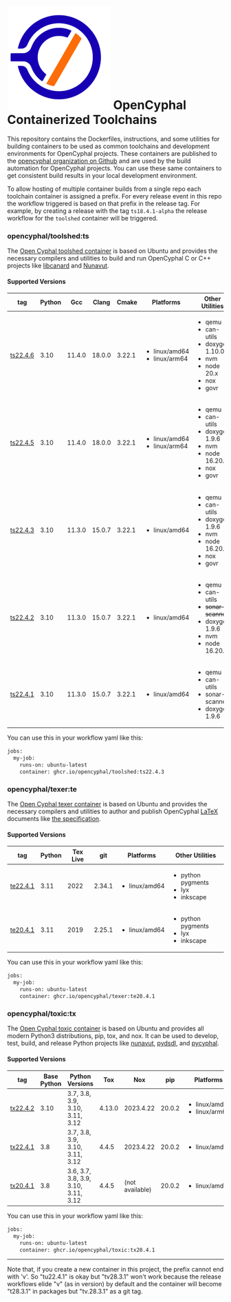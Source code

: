 ![OpenCyphal](opencyphal_logo.svg) OpenCyphal Containerized Toolchains
===================

This repository contains the Dockerfiles, instructions, and some utilities for
building containers to be used as common toolchains and development environments
for OpenCyphal projects. These containers are published to the [opencyphal
organization on Github](https://github.com/orgs/OpenCyphal/packages) and are used
by the build automation for OpenCyphal projects. You can use these same
containers to get consistent build results in your local development environment.

To allow hosting of multiple container builds from a single repo each toolchain container
is assigned a prefix. For every release event in this repo the workflow triggered is based
on that prefix in the release tag. For example, by creating a release with the tag `ts18.4.1-alpha`
the release workflow for the `toolshed` container will be triggered.

### opencyphal/toolshed:ts

The [Open Cyphal toolshed
container](https://github.com/OpenCyphal/docker_toolchains/pkgs/container/toolshed)
is based on Ubuntu and provides the necessary compilers and utilities to build and run OpenCyphal C or C++ projects
like [libcanard](https://github.com/OpenCyphal/libcanard) and
[Nunavut](https://github.com/OpenCyphal/nunavut).

#### Supported Versions

| tag      | Python | Gcc | Clang | Cmake | Platforms | Other Utilities |
|----------|--------|-----|-------|-------|-----------|-----------------|
| [ts22.4.6](https://github.com/OpenCyphal/docker_toolchains/pkgs/container/toolshed) | 3.10 | 11.4.0 | 18.0.0 | 3.22.1 | <ul><li>linux/amd64</li><li>linux/arm64</li></ul> | <ul><li>qemu</li><li>can-utils</li><li>doxygen 1.10.0</li><li>nvm</li><li>node 20.x</li><li>nox</li><li>govr</li></ul>
| [ts22.4.5](https://github.com/OpenCyphal/docker_toolchains/pkgs/container/toolshed) | 3.10 | 11.4.0 | 18.0.0 | 3.22.1 | <ul><li>linux/amd64</li><li>linux/arm64</li></ul> | <ul><li>qemu</li><li>can-utils</li><li>doxygen 1.9.6</li><li>nvm</li><li>node 16.20.0</li><li>nox</li><li>govr</li></ul>
| [ts22.4.3](https://github.com/OpenCyphal/docker_toolchains/pkgs/container/toolshed) | 3.10 | 11.3.0 | 15.0.7 | 3.22.1 | <ul><li>linux/amd64</li></ul> | <ul><li>qemu</li><li>can-utils</li><li>doxygen 1.9.6</li><li>nvm</li><li>node 16.20.0</li><li>nox</li><li>govr</li></ul>
| [ts22.4.2](https://github.com/OpenCyphal/docker_toolchains/pkgs/container/toolshed) | 3.10 | 11.3.0 | 15.0.7 | 3.22.1 | <ul><li>linux/amd64</li></ul> | <ul><li>qemu</li><li>can-utils</li><li>~~sonar-scanner~~</li><li>doxygen 1.9.6</li><li>nvm</li><li>node 16.20.0</li></ul>
| [ts22.4.1](https://github.com/OpenCyphal/docker_toolchains/pkgs/container/toolshed) | 3.10 | 11.3.0 | 15.0.7 | 3.22.1 | <ul><li>linux/amd64</li></ul> | <ul><li>qemu</li><li>can-utils</li><li>sonar-scanner</li><li>doxygen 1.9.6</li></ul>



You can use this in your workflow yaml like this:

```none
jobs:
  my-job:
    runs-on: ubuntu-latest
    container: ghcr.io/opencyphal/toolshed:ts22.4.3
```


### opencyphal/texer:te

The [Open Cyphal texer
container](https://github.com/OpenCyphal/docker_toolchains/pkgs/container/texer)
is based on Ubuntu and provides the necessary compilers and utilities to author and publish OpenCyphal [LaTeX](https://www.latex-project.org/) documents like [the specification](https://github.com/OpenCyphal/specification).

#### Supported Versions

| tag      | Python | Tex Live | git | Platforms | Other Utilities |
|----------|--------|----------|-----|-----------|-----------------|
| [te22.4.1](https://github.com/OpenCyphal/docker_toolchains/pkgs/container/texer) | 3.11 | 2022 | 2.34.1 | <ul><li>linux/amd64</li></ul> | <ul><li>python pygments</li><li>lyx</li><li>inkscape</li></ul> |
| [te20.4.1](https://github.com/OpenCyphal/docker_toolchains/pkgs/container/texer) | 3.11 | 2019 | 2.25.1 | <ul><li>linux/amd64</li></ul> | <ul><li>python pygments</li><li>lyx</li><li>inkscape</li></ul> |

You can use this in your workflow yaml like this:

```none
jobs:
  my-job:
    runs-on: ubuntu-latest
    container: ghcr.io/opencyphal/texer:te20.4.1
```



 ### opencyphal/toxic:tx


The [Open Cyphal toxic
container](https://github.com/OpenCyphal/docker_toolchains/pkgs/container/toxic)
is based on Ubuntu and provides all modern Python3 distributions, pip, tox, and nox. It can be used to develop, test, build, and release Python projects like [nunavut](https://github.com/OpenCyphal/nunavut), [pydsdl](https://github.com/OpenCyphal/pydsdl), and [pycyphal](https://github.com/OpenCyphal/pycyphal).

#### Supported Versions

| tag      | Base Python | Python Versions | Tox | Nox | pip | Platforms | Other Utilities |
|----------|-------------|-----------------|-----|-----|-----|-----------|-----------------|
| [tx22.4.2](https://github.com/OpenCyphal/docker_toolchains/pkgs/container/toxic) | 3.10 | 3.7, 3.8, 3.9, 3.10, 3.11, 3.12 | 4.13.0 | 2023.4.22 | 20.0.2 | <ul><li>linux/amd64</li><li>linux/arm64</li></ul> | |
| [tx22.4.1](https://github.com/OpenCyphal/docker_toolchains/pkgs/container/toxic) | 3.8 | 3.7, 3.8, 3.9, 3.10, 3.11, 3.12 | 4.4.5 | 2023.4.22 | 20.0.2 | <ul><li>linux/amd64</li></ul> | |
| [tx20.4.1](https://github.com/OpenCyphal/docker_toolchains/pkgs/container/toxic) | 3.8 | 3.6, 3.7, 3.8, 3.9, 3.10, 3.11, 3.12 | 4.4.5 | (not available) | 20.0.2 | <ul><li>linux/amd64</li></ul> | <ul><li>sonar-scanner</li></ul> |


You can use this in your workflow yaml like this:

```none
jobs:
  my-job:
    runs-on: ubuntu-latest
    container: ghcr.io/opencyphal/toxic:tx20.4.1
```

---------------------------

Note that, if you create a new container in this project, the prefix cannot end with 'v'. So "tu22.4.1" is okay but
"tv28.3.1" won't work because the release workflows elide "v" (as in version) by default and the container will become
"t28.3.1" in packages but "tv.28.3.1" as a git tag.
